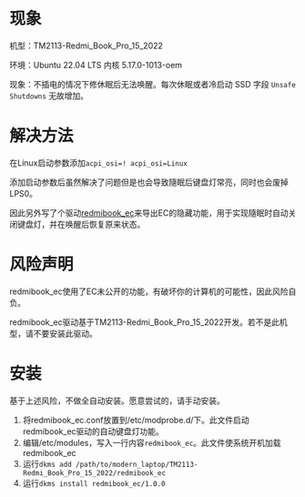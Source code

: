 # 现象

机型：TM2113-Redmi_Book_Pro_15_2022

环境：Ubuntu 22.04 LTS 内核 5.17.0-1013-oem

现象：不插电的情况下修休眠后无法唤醒。每次休眠或者冷启动 SSD 字段 `Unsafe Shutdowns` 无故增加。

# 解决方法

在Linux启动参数添加`acpi_osi=! acpi_osi=Linux`

添加启动参数后虽然解决了问题但是也会导致隨眠后键盘灯常亮，同时也会废掉LPS0。

因此另外写了个驱动[redmibook_ec](https://github.com/vrolife/modern_laptop/blob/main/TM2113-Redmi_Book_Pro_15_2022/redmibook_ec/README.md)来导出EC的隐藏功能，用于实现隨眠时自动关闭键盘灯，并在唤醒后恢复原来状态。

# 风险声明

redmibook_ec使用了EC未公开的功能，有破坏你的计算机的可能性，因此风险自负。

redmibook_ec驱动基于TM2113-Redmi_Book_Pro_15_2022开发。若不是此机型，请不要安装此驱动。

# 安装

基于上述风险，不做全自动安装。愿意尝试的，请手动安装。

1. 将redmibook_ec.conf放置到/etc/modprobe.d/下。此文件启动redmibook_ec驱动的自动键盘灯功能。
2. 编辑/etc/modules，写入一行内容`redmibook_ec`。此文件使系统开机加载redmibook_ec
3. 运行`dkms add /path/to/modern_laptop/TM2113-Redmi_Book_Pro_15_2022/redmibook_ec`
4. 运行`dkms install redmibook_ec/1.0.0`
